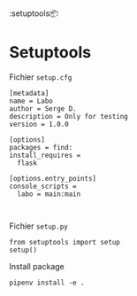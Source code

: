 :setuptools:package:

# Setuptools

Fichier `setup.cfg`

```
[metadata]
name = Labo
author = Serge D.
description = Only for testing
version = 1.0.0

[options]
packages = find:
install_requires = 
  flask

[options.entry_points]
console_scripts = 
  labo = main:main
  
  
```

Fichier `setup.py`

<!---->

```
from setuptools import setup
setup()

```

Install package

<!---->

    pipenv install -e .
